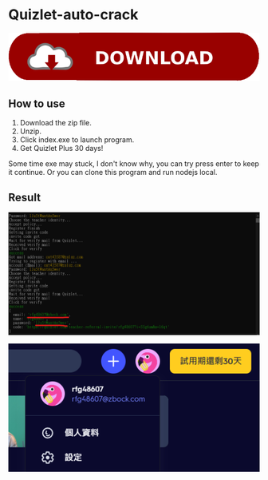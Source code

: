 # Quizlet-auto-crack

[![Download](https://github.com/micr0dust/image_saves/raw/master/img/button/btn-dl-red-en.png?raw=true "Download")](https://github.com/micr0dust/quizlet-auto-crack/releases/download/v1.1.2/quizlet-auto-crack.zip)

## How to use

1. Download the zip file.
2. Unzip.
3. Click index.exe to launch program.
4. Get Quizlet Plus 30 days!

Some time exe may stuck, I don't know why, you can try press enter to keep it continue.
Or you can clone this program and run nodejs local.

## Result

![Result](https://github.com/micr0dust/quizlet-auto-crack/raw/main/img/result.png?raw=true "Result")

![Result](https://github.com/micr0dust/quizlet-auto-crack/raw/main/img/result2.png?raw=true "Result")
